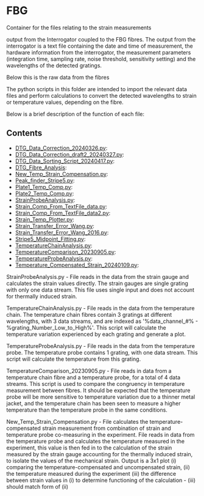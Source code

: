 # FBG

Container for the files relating to the strain measurements

output from the Interrogator coupled to the FBG fibres. 
The output from the interrogator is a text file containing the date and time of measurement, the hardware information from the interrogator, the measurement parameters (integration time, sampling rate, noise threshold, sensitivity setting) and the wavelengths of the detected gratings.

Below this is the raw data from the fibres


The python scripts in this folder are intended to import the relevant data files and perform calculations to convert the detected wavelengths to strain or temperature values, depending on the fibre.

Below is a brief description of the function of each file:

## Contents 
- [DTG_Data_Correction_20240326.py](DTG_Data_Correction_20240326.py):
- [DTG_Data_Correction_draft2_20240327.py](DTG_Data_Correction_draft2_20240327.py):
- [DTG_Data_Sorting_Script_20240417.py](DTG_Data_Sorting_Script_20240417.py):
- [DTG_Fibre_Analysis](DTG_Fibre_Analysis):
- [New_Temp_Strain_Compensation.py](New_Temp_Strain_Compensation.py):
- [Peak_finder_Stripe5.py](Peak_finder_Stripe5.py):
- [Plate1_Temp_Comp.py](Plate1_Temp_Comp.py):
- [Plate2_Temp_Comp.py](Plate2_Temp_Comp.py):
- [StrainProbeAnalysis.py](StrainProbeAnalysis.py):
- [Strain_Comp_From_TextFile_data.py](Strain_Comp_From_TextFile_data.py):
- [Strain_Comp_From_TextFile_data2.py](Strain_Comp_From_TextFile_data2.py):
- [Strain_Temp_Plotter.py](Strain_Temp_Plotter.py):
- [Strain_Transfer_Error_Wang.py](Strain_Transfer_Error_Wang.py):
- [Strain_Transfer_Error_Wang_2016.py](Strain_Transfer_Error_Wang_2016.py):
- [Stripe5_Midpoint_Fitting.py](Stripe5_Midpoint_Fitting.py):
- [TemperatureChainAnalysis.py](TemperatureChainAnalysis.py):
- [TemperatureComparison_20230905.py](TemperatureComparison_20230905.py):
- [TemperatureProbeAnalysis.py](TemperatureProbeAnalysis.py):
- [Temperature_Compensated_Strain_20240109.py](Temperature_Compensated_Strain_20240109.py):


StrainProbeAnalysis.py  -  File reads in the data from the strain gauge and calculates the strain values directly. The strain gauges are single grating with only one data stream. This file uses single input and does not account for thermally induced strain.

TemperatureChainAnalysis.py  -  File reads in the data from the temperature chain. The temperature chain fibres contain 3 gratings at different wavelengths, with 3 data streams, and are indexed as '%data_channel_#% - %grating_Number_Low_to_High%'. This script will calculate the temperature variation experienced by each grating and generate a plot.

TemperatureProbeAnalysis.py  -  File reads in the data from the temperature probe. The temperature probe contains 1 grating, with one data stream. This script will calculate the temperature from this grating.

TemperatureComparison_20230905.py  -  File reads in data from a temperature chain fibre and a temperature probe, for a total of 4 data streams. This script is used to compare the congruency in temperature measurement between fibres. It should be expected that the temperature probe will be more sensitive to temperature variation due to a thinner metal jacket, and the temperature chain has been seen to measure a higher temperature than the temperature probe in the same conditions.

New_Temp_Strain_Compensation.py  -  File calculates the temperature-compensated strain measurement from combination of strain and temperature probe co-measuring in the experiment. File reads in data from the temperature probe and calculates the temperature measured in the experiment, this value is then fed in to the calculation of the strain measured by the strain gauge accounting for the thermally induced strain, to isolate the values of the mechanical strain. Output is a 3x1 plot (i) comparing the temperature-compensated and uncompensated strain, (ii) the temperature measured during the experiment (iii) the difference between strain values in (i) to determine functioning of the calculation - (iii) should match form of (ii)
